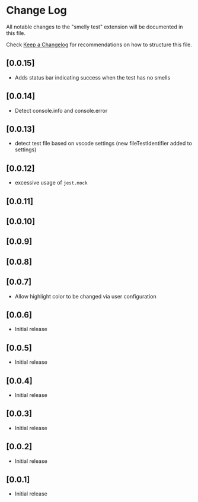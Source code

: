 # Change Log

All notable changes to the "smelly test" extension will be documented in this file.

Check [Keep a Changelog](http://keepachangelog.com/) for recommendations on how to structure this file.

## [0.0.15]

- Adds status bar indicating success when the test has no smells

## [0.0.14]

- Detect console.info and console.error

## [0.0.13]

- detect test file based on vscode settings (new fileTestIdentifier added to settings)

## [0.0.12]

- excessive usage of `jest.mock`

## [0.0.11]

## [0.0.10]

## [0.0.9]

## [0.0.8]

## [0.0.7]

- Allow highlight color to be changed via user configuration

## [0.0.6]

- Initial release

## [0.0.5]

- Initial release

## [0.0.4]

- Initial release

## [0.0.3]

- Initial release

## [0.0.2]

- Initial release

## [0.0.1]

- Initial release